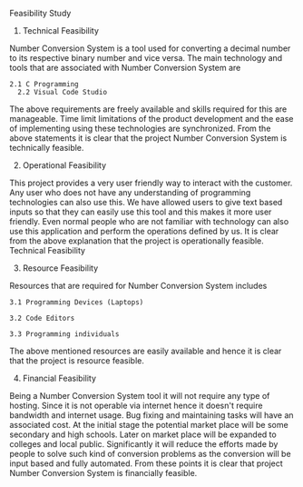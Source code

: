   Feasibility Study

  1. Technical Feasibility

  Number Conversion System is a tool used for converting a decimal number to its respective binary number and vice versa. The main technology and tools that are associated with Number Conversion System are
	
    2.1 C Programming  
	  2.2 Visual Code Studio
  
  The above requirements are freely available and skills required for this are manageable. Time limit limitations of the product development and the ease of implementing using these technologies are synchronized.
  From the above statements it is clear that the project Number Conversion System is technically feasible.

  
  2. Operational Feasibility

  This project provides a very user friendly way to interact with the customer. Any user who does not have any understanding of programming technologies can also use this. We have allowed users to give text based inputs so that they can easily use this tool and this makes it more user friendly. Even normal people who are not familiar with technology can also use this application and perform the operations defined by us.
  It is clear from the above explanation that the project is operationally feasible. Technical Feasibility

  
  3. Resource Feasibility

  Resources that are required for Number Conversion System includes
  
    3.1 Programming Devices (Laptops)
  
    3.2 Code Editors	
  
    3.3 Programming individuals
  
  The above mentioned resources are easily available and hence it is clear that the project is resource feasible.

 
  4. Financial Feasibility

  Being a Number Conversion System tool it will not require any type of hosting. Since it is not operable via internet hence it doesn't require bandwidth and internet usage.
  Bug fixing and maintaining tasks will have an associated cost. At the initial stage the potential market place will be some secondary and high schools. Later on market place will be expanded to colleges and local public.
  Significantly it will reduce the efforts made by people to solve such kind of conversion problems as the conversion will be input based and fully automated.
  From these points it is clear that project Number Conversion System is financially feasible.

